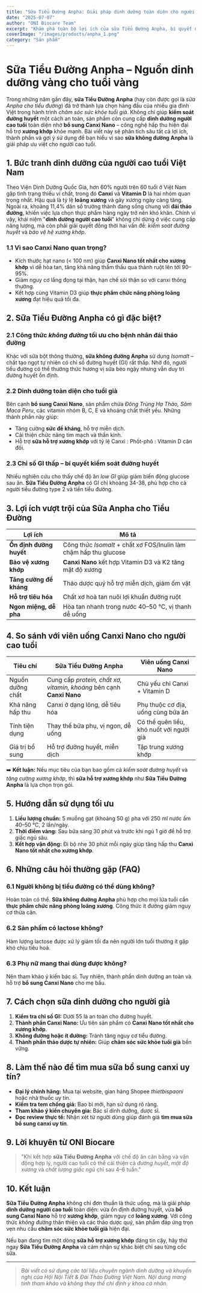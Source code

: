 ```yaml
---
title: "Sữa Tiểu Đường Anpha: Giải pháp dinh dưỡng toàn diện cho người cao tuổi – Bổ sung Canxi Nano, hỗ trợ xương khớp và kiểm soát đường huyết"
date: "2025-07-07"
author: "ONI Biocare Team"
excerpt: "Khám phá toàn bộ lợi ích của sữa Tiểu Đường Anpha, bí quyết dinh dưỡng người cao tuổi, bổ sung Canxi Nano cho xương khớp và cách chọn sữa dinh dưỡng tốt nhất."
coverImage: "/images/products/anpha_1.png"
category: "Sản phẩm"
---
```


# Sữa Tiểu Đường Anpha – Nguồn dinh dưỡng vàng cho tuổi vàng

Trong những năm gần đây, **sữa Tiểu Đường Anpha** (hay còn được gọi là *sữa Anpha cho tiểu đường*) đã trở thành lựa chọn hàng đầu của nhiều gia đình Việt trong hành trình *chăm sóc sức khỏe tuổi già*. Không chỉ giúp **kiểm soát đường huyết** một cách an toàn, sản phẩm còn cung cấp **dinh dưỡng người cao tuổi** toàn diện nhờ **bổ sung Canxi Nano** – công nghệ hấp thu hiện đại hỗ trợ **xương khớp** khỏe mạnh. Bài viết này sẽ phân tích sâu tất cả lợi ích, thành phần và gợi ý sử dụng để bạn hiểu vì sao **sữa không đường Anpha** là giải pháp ưu việt cho người cao tuổi.

## 1. Bức tranh dinh dưỡng của người cao tuổi Việt Nam

Theo Viện Dinh Dưỡng Quốc Gia, hơn 60% người trên 60 tuổi ở Việt Nam gặp tình trạng thiếu vi chất, trong đó **Canxi** và **Vitamin D** là hai nhóm quan trọng nhất. Hậu quả là tỷ lệ **loãng xương** và gãy xương ngày càng tăng. Ngoài ra, khoảng 11,4% dân số trưởng thành đang sống chung với **đái tháo đường**, khiến việc lựa chọn thực phẩm hàng ngày trở nên khó khăn. Chính vì vậy, khái niệm "**dinh dưỡng người cao tuổi**" không chỉ dừng ở việc cung cấp năng lượng, mà còn phải giải quyết đồng thời hai vấn đề: *kiểm soát đường huyết* và *bảo vệ hệ xương khớp*.

### 1.1 Vì sao Canxi Nano quan trọng?

- Kích thước hạt nano (< 100 nm) giúp **Canxi Nano tốt nhất cho xương khớp** vì dễ hòa tan, tăng khả năng thẩm thấu qua thành ruột lên tới 90–95%.
- Giảm nguy cơ lắng đọng tại thận, hạn chế sỏi thận so với canxi thông thường.
- Kết hợp cùng Vitamin D3 giúp **thực phẩm chức năng phòng loãng xương** đạt hiệu quả tối đa.

## 2. Sữa Tiểu Đường Anpha có gì đặc biệt?

### 2.1 Công thức *không đường* tối ưu cho bệnh nhân đái tháo đường

Khác với sữa bột thông thường, **sữa không đường Anpha** sử dụng *Isomalt* – chất tạo ngọt tự nhiên có chỉ số đường huyết (GI) rất thấp. Nhờ đó, người tiểu đường có thể thưởng thức hương vị sữa béo ngậy nhưng vẫn duy trì đường huyết ổn định.

### 2.2 Dinh dưỡng toàn diện cho tuổi già

Bên cạnh **bổ sung Canxi Nano**, sản phẩm chứa *Đông Trùng Hạ Thảo, Sâm Maca Peru*, các vitamin nhóm B, C, E và khoáng chất thiết yếu. Những thành phần này giúp:

- Tăng cường **sức đề kháng**, hỗ trợ miễn dịch.
- Cải thiện chức năng tim mạch và thần kinh.
- Hỗ trợ **sữa hỗ trợ xương khớp** với tỷ lệ Canxi : Phốt-phô : Vitamin D cân đối.

### 2.3 Chỉ số GI thấp – bí quyết kiểm soát đường huyết

Nhiều nghiên cứu cho thấy chế độ ăn *low GI* giúp giảm biến động glucose sau ăn. **Sữa Tiểu Đường Anpha** có GI chỉ khoảng 34-38, phù hợp cho cả người tiểu đường type 2 và tiền tiểu đường.

## 3. Lợi ích vượt trội của Sữa Anpha cho Tiểu Đường

| Lợi ích | Mô tả |
|---------|-------|
| **Ổn định đường huyết** | Công thức *Isomalt* + chất xơ FOS/Inulin làm chậm hấp thu glucose |
| **Bảo vệ xương khớp** | **Canxi Nano** kết hợp Vitamin D3 và K2 tăng mật độ xương |
| **Tăng cường đề kháng** | Thảo dược quý hỗ trợ miễn dịch, giảm ốm vặt |
| **Hỗ trợ tiêu hóa** | Chất xơ hoà tan nuôi lợi khuẩn đường ruột |
| **Ngon miệng, dễ pha** | Hòa tan nhanh trong nước 40–50 °C, vị thanh dễ uống |

## 4. So sánh với viên uống Canxi Nano cho người cao tuổi

| Tiêu chí | **Sữa Tiểu Đường Anpha** | **Viên uống Canxi Nano** |
|----------|--------------------------|---------------------------|
| Nguồn dưỡng chất | Cung cấp *protein, chất xơ, vitamin, khoáng* bên cạnh **Canxi Nano** | Chủ yếu chỉ Canxi + Vitamin D |
| Khả năng hấp thu | Canxi ở dạng lỏng, dễ tiêu hóa | Phụ thuộc cơ địa, uống cùng bữa ăn |
| Tính tiện dụng | Thay thế bữa phụ, vị ngon, dễ uống | Có thể quên liều, khó nuốt với người già |
| Giá trị bổ sung | Hỗ trợ đường huyết, miễn dịch | Tập trung xương khớp |

➡️ **Kết luận:** Nếu mục tiêu của bạn bao gồm cả *kiểm soát đường huyết* và *tăng cường xương khớp*, thì **sữa hỗ trợ xương khớp** như **Sữa Tiểu Đường Anpha** là lựa chọn trọn gói.

## 5. Hướng dẫn sử dụng tối ưu

1. **Liều lượng chuẩn:** 5 muỗng gạt (khoảng 50 g) pha với 250 ml nước ấm 40–50 °C, 2 lần/ngày.
2. **Thời điểm vàng:** Sau bữa sáng 30 phút và trước khi ngủ 1 giờ để hỗ trợ giấc ngủ sâu.
3. **Kết hợp vận động:** Đi bộ nhẹ 30 phút mỗi ngày giúp tăng hấp thu **Canxi Nano tốt nhất cho xương khớp**.

## 6. Những câu hỏi thường gặp (FAQ)

### 6.1 Người không bị tiểu đường có thể dùng không?

Hoàn toàn có thể. **Sữa không đường Anpha** phù hợp cho mọi lứa tuổi cần **thực phẩm chức năng phòng loãng xương**. Công thức ít đường giảm nguy cơ thừa cân.

### 6.2 Sản phẩm có lactose không?

Hàm lượng lactose được xử lý giảm tối đa nên người lớn tuổi thường ít gặp khó chịu tiêu hoá.

### 6.3 Phụ nữ mang thai dùng được không?

Nên tham khảo ý kiến bác sĩ. Tuy nhiên, thành phần dinh dưỡng an toàn và hỗ trợ **bổ sung Canxi Nano** cho mẹ bầu.

## 7. Cách chọn sữa dinh dưỡng cho người già

1. **Kiểm tra chỉ số GI:** Dưới 55 là an toàn cho đường huyết.
2. **Thành phần Canxi Nano:** Ưu tiên sản phẩm có **Canxi Nano tốt nhất cho xương khớp**.
3. **Không đường hoặc ít đường:** Tránh tăng nguy cơ tiểu đường.
4. **Thành phần thảo dược tự nhiên:** Giúp **chăm sóc sức khỏe tuổi già** bền vững.

## 8. Làm thế nào để tìm mua sữa bổ sung canxi uy tín?

- **Đại lý chính hãng:** Mua tại website, gian hàng Shopee *thietbispaoni* hoặc nhà thuốc uy tín.
- **Kiểm tra tem chống giả:** Bao bì mới, hạn sử dụng rõ ràng.
- **Tham khảo ý kiến chuyên gia:** Bác sĩ dinh dưỡng, dược sĩ.
- **Đọc review thực tế:** Nhận xét từ người dùng giúp đánh giá **tìm mua sữa bổ sung canxi uy tín**.

## 9. Lời khuyên từ ONI Biocare

> "Khi kết hợp **sữa Tiểu Đường Anpha** với chế độ ăn cân bằng và vận động hợp lý, người cao tuổi có thể cải thiện cả *đường huyết*, *mật độ xương* và *chất lượng giấc ngủ* chỉ sau 4–6 tuần."

## 10. Kết luận

**Sữa Tiểu Đường Anpha** không chỉ đơn thuần là thức uống, mà là giải pháp **dinh dưỡng người cao tuổi** toàn diện: vừa ổn định đường huyết, vừa **bổ sung Canxi Nano** hỗ trợ **xương khớp**, giảm nguy cơ **loãng xương**. Với công thức *không đường* thân thiện và các thảo dược quý, sản phẩm đáp ứng trọn vẹn nhu cầu **chăm sóc sức khỏe tuổi già** hiện đại.

Nếu bạn đang tìm một dòng **sữa hỗ trợ xương khớp** đáng tin cậy, hãy thử ngay **Sữa Tiểu Đường Anpha** và cảm nhận sự khác biệt chỉ sau từng cốc sữa.

---

> *Bài viết có sử dụng các tài liệu chuyên ngành dinh dưỡng và khuyến nghị của Hội Nội Tiết & Đái Tháo Đường Việt Nam. Nội dung mang tính tham khảo và không thay thế chỉ định y khoa cá nhân.* 
